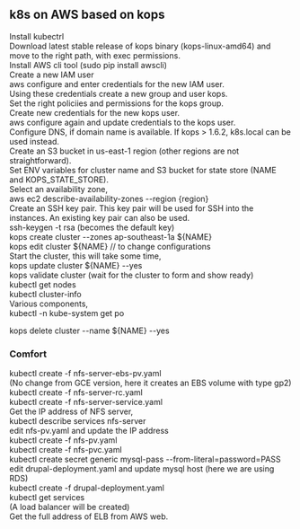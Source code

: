 ## k8s on AWS based on kops

Install kubectrl  
Download latest stable release of kops binary (kops-linux-amd64) and move to the right path, with exec permissions.  
Install AWS cli tool (sudo pip install awscli)  
Create a new IAM user  
aws configure and enter credentials for the new IAM user.  
Using these credentials create a new group and user kops.  
Set the right policiies and permissions for the kops group.  
Create new credentials for the new kops user.  
aws configure again and update credentials to the kops user.  
Configure DNS, if domain name is available. If kops > 1.6.2, k8s.local can be used instead.  
Create an S3 bucket in us-east-1 region (other regions are not straightforward).  
Set ENV variables for cluster name and S3 bucket for state store (NAME and KOPS_STATE_STORE).   
Select an availability zone,  
aws ec2 describe-availability-zones --region {region}  
Create an SSH key pair. This key pair will be used for SSH into the instances. An existing key pair can also be used.  
ssh-keygen -t rsa (becomes the default key)  
kops create cluster --zones ap-southeast-1a ${NAME}  
kops edit cluster ${NAME} // to change configurations  
Start the cluster, this will take some time,  
kops update cluster ${NAME} --yes  
kops validate cluster (wait for the cluster to form and show ready)  
kubectl get nodes  
kubectl cluster-info  
Various components,  
kubectl -n kube-system get po  

kops delete cluster --name ${NAME} --yes  

### Comfort 
kubectl create -f nfs-server-ebs-pv.yaml  
(No change from GCE version, here it creates an EBS volume with type gp2)  
kubectl create -f nfs-server-rc.yaml  
kubectl create -f nfs-server-service.yaml  
Get the IP address of NFS server,  
kubectl describe services nfs-server  
edit nfs-pv.yaml and update the IP address  
kubectl create -f nfs-pv.yaml  
kubectl create -f nfs-pvc.yaml  
kubectl create secret generic mysql-pass --from-literal=password=PASS  
edit drupal-deployment.yaml and update mysql host (here we are using RDS)  
kubectl create -f drupal-deployment.yaml  
kubectl get services  
(A load balancer will be created)  
Get the full address of ELB from AWS web.  
